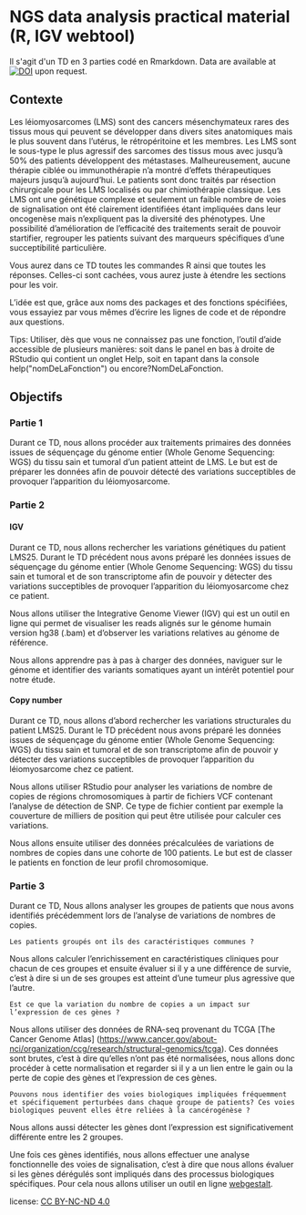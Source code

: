 # NGS data analysis practical material (R, IGV webtool)

Il s'agit d'un TD en 3 parties codé en Rmarkdown. Data are available at [![DOI](https://zenodo.org/badge/DOI/10.5281/zenodo.5665993.svg)](https://doi.org/10.5281/zenodo.5665993) upon request.


## Contexte

Les léiomyosarcomes (LMS) sont des cancers mésenchymateux rares des tissus mous qui peuvent se développer dans divers sites anatomiques mais le plus souvent dans l’utérus, le rétropéritoine et les membres. Les LMS sont le sous-type le plus agressif des sarcomes des tissus mous avec jusqu’à 50% des patients développent des métastases. Malheureusement, aucune thérapie ciblée ou immunothérapie n’a montré d’effets thérapeutiques majeurs jusqu’à aujourd’hui. Le patients sont donc traités par résection chirurgicale pour les LMS localisés ou par chimiothérapie classique. Les LMS ont une génétique complexe et seulement un faible nombre de voies de signalisation ont été clairement identifiées étant impliquées dans leur oncogenèse mais n’expliquent pas la diversité des phénotypes. Une possibilité d’amélioration de l’efficacité des traitements serait de pouvoir startifier, regrouper les patients suivant des marqueurs spécifiques d’une succeptibilité particulière.

Vous aurez dans ce TD toutes les commandes R ainsi que toutes les réponses. Celles-ci sont cachées, vous aurez juste à étendre les sections pour les voir.

L’idée est que, grâce aux noms des packages et des fonctions spécifiées, vous essayiez par vous mêmes d’écrire les lignes de code et de répondre aux questions.

Tips: Utiliser, dès que vous ne connaissez pas une fonction, l’outil d’aide accessible de plusieurs manières: soit dans le panel en bas à droite de RStudio qui contient un onglet Help, soit en tapant dans la console help("nomDeLaFonction") ou encore?NomDeLaFonction.

## Objectifs

### Partie 1

Durant ce TD, nous allons procéder aux traitements primaires des données issues de séquençage du génome entier (Whole Genome Sequencing: WGS) du tissu sain et tumoral d’un patient atteint de LMS. Le but est de préparer les données afin de pouvoir détecté des variations succeptibles de provoquer l’apparition du léiomyosarcome.

### Partie 2

#### IGV

Durant ce TD, nous allons rechercher les variations génétiques du patient LMS25. Durant le TD précédent nous avons préparé les données issues de séquençage du génome entier (Whole Genome Sequencing: WGS) du tissu sain et tumoral et de son transcriptome afin de pouvoir y détecter des variations succeptibles de provoquer l’apparition du léiomyosarcome chez ce patient.

Nous allons utiliser the Integrative Genome Viewer (IGV) qui est un outil en ligne qui permet de visualiser les reads alignés sur le génome humain version hg38 (.bam) et d’observer les variations relatives au génome de référence.

Nous allons apprendre pas à pas à charger des données, naviguer sur le génome et identifier des variants somatiques ayant un intérêt potentiel pour notre étude.

#### Copy number

Durant ce TD, nous allons d’abord rechercher les variations structurales du patient LMS25. Durant le TD précédent nous avons préparé les données issues de séquençage du génome entier (Whole Genome Sequencing: WGS) du tissu sain et tumoral et de son transcriptome afin de pouvoir y détecter des variations succeptibles de provoquer l’apparition du léiomyosarcome chez ce patient.

Nous allons utiliser RStudio pour analyser les variations de nombre de copies de régions chromosomiques à partir de fichiers VCF contenant l’analyse de détection de SNP. Ce type de fichier contient par exemple la couverture de milliers de position qui peut être utilisée pour calculer ces variations.

Nous allons ensuite utiliser des données précalculées de variations de nombres de copies dans une cohorte de 100 patients. Le but est de classer le patients en fonction de leur profil chromosomique.

### Partie 3

Durant ce TD, Nous allons analyser les groupes de patients que nous avons identifiés précédemment lors de l’analyse de variations de nombres de copies.

    Les patients groupés ont ils des caractéristiques communes ?

Nous allons calculer l’enrichissement en caractéristiques cliniques pour chacun de ces groupes et ensuite évaluer si il y a une différence de survie, c’est à dire si un de ses groupes est atteint d’une tumeur plus agressive que l’autre.

    Est ce que la variation du nombre de copies a un impact sur l’expression de ces gènes ?

Nous allons utiliser des données de RNA-seq provenant du TCGA [The Cancer Genome Atlas] (https://www.cancer.gov/about-nci/organization/ccg/research/structural-genomics/tcga). Ces données sont brutes, c’est à dire qu’elles n’ont pas été normalisées, nous allons donc procéder à cette normalisation et regarder si il y a un lien entre le gain ou la perte de copie des gènes et l’expression de ces gènes.

    Pouvons nous identifier des voies biologiques impliquées fréquemment et spécifiquement perturbées dans chaque groupe de patients? Ces voies biologiques peuvent elles être reliées à la cancérogénèse ?

Nous allons aussi détecter les gènes dont l’expression est significativement différente entre les 2 groupes.

Une fois ces gènes identifiés, nous allons effectuer une analyse fonctionnelle des voies de signalisation, c’est à dire que nous allons évaluer si les gènes dérégulés sont impliqués dans des processus biologiques spécifiques. Pour cela nous allons utiliser un outil en ligne [webgestalt](http://www.webgestalt.org/#).

license: [CC BY-NC-ND 4.0](https://creativecommons.org/licenses/by-nc-nd/4.0/)
